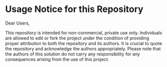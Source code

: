 # Usage Notice for this Repository

Dear Users,

This repository is intended for non-commercial, private use only. Individuals are allowed to edit or fork the project under the condition of providing proper attribution to both the repository and its authors. It is crucial to quote the repository and acknowledge the authors appropriately. Please note that the authors of this solution do not carry any responsibility for any consequences arising from the use of this project.
